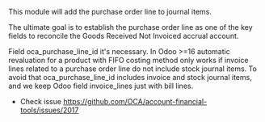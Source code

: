 This module will add the purchase order line to journal items.

The ultimate goal is to establish the purchase order line as one of the key
fields to reconcile the Goods Received Not Invoiced accrual account.

Field oca_purchase_line_id it's necessary. In Odoo >=16 automatic
revaluation for a product with FIFO costing method only works if invoice
lines related to a purchase order line do not include stock journal items.
To avoid that oca_purchase_line_id includes invoice and stock journal items,
and we keep Odoo field invoice_lines just with bill lines.
- Check issue https://github.com/OCA/account-financial-tools/issues/2017
